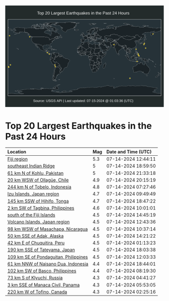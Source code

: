 ![Map](./map.png)

# Top 20 Largest Earthquakes in the Past 24 Hours

| Location | Mag | Date and Time (UTC) |
|:---|:---|:---|
| [Fiji region](https://earthquake.usgs.gov/earthquakes/eventpage/us7000mz76) | 5.3 | 07-14-2024 12:44:11 |
| [southeast Indian Ridge](https://earthquake.usgs.gov/earthquakes/eventpage/us7000mz8e) | 5 | 07-14-2024 18:59:50 |
| [61 km N of Kohlu, Pakistan](https://earthquake.usgs.gov/earthquakes/eventpage/us7000mz90) | 5 | 07-14-2024 21:33:18 |
| [20 km WSW of Ollagüe, Chile](https://earthquake.usgs.gov/earthquakes/eventpage/us7000mz8u) | 4.9 | 07-14-2024 20:15:19 |
| [244 km N of Tobelo, Indonesia](https://earthquake.usgs.gov/earthquakes/eventpage/us7000mz62) | 4.8 | 07-14-2024 07:27:46 |
| [Izu Islands, Japan region](https://earthquake.usgs.gov/earthquakes/eventpage/us7000mz6a) | 4.7 | 07-14-2024 09:49:49 |
| [145 km SSW of Hihifo, Tonga](https://earthquake.usgs.gov/earthquakes/eventpage/us7000mz8d) | 4.7 | 07-14-2024 18:47:22 |
| [2 km SW of Tagbina, Philippines](https://earthquake.usgs.gov/earthquakes/eventpage/us7000mz6d) | 4.6 | 07-14-2024 10:01:01 |
| [south of the Fiji Islands](https://earthquake.usgs.gov/earthquakes/eventpage/us7000mz7f) | 4.5 | 07-14-2024 14:45:19 |
| [Volcano Islands, Japan region](https://earthquake.usgs.gov/earthquakes/eventpage/us7000mz77) | 4.5 | 07-14-2024 12:43:36 |
| [98 km WSW of Masachapa, Nicaragua](https://earthquake.usgs.gov/earthquakes/eventpage/us7000mz6h) | 4.5 | 07-14-2024 10:37:14 |
| [50 km SSE of Adak, Alaska](https://earthquake.usgs.gov/earthquakes/eventpage/us7000mz7a) | 4.5 | 07-14-2024 14:21:22 |
| [42 km E of Chuquitira, Peru](https://earthquake.usgs.gov/earthquakes/eventpage/us7000mz4u) | 4.5 | 07-14-2024 01:13:23 |
| [190 km SSE of Tateyama, Japan](https://earthquake.usgs.gov/earthquakes/eventpage/us7000mz88) | 4.5 | 07-14-2024 18:03:38 |
| [109 km SE of Pondaguitan, Philippines](https://earthquake.usgs.gov/earthquakes/eventpage/us7000mz6x) | 4.5 | 07-14-2024 12:03:33 |
| [61 km NNW of Naisano Dua, Indonesia](https://earthquake.usgs.gov/earthquakes/eventpage/us7000mz8c) | 4.4 | 07-14-2024 18:44:01 |
| [102 km SW of Basco, Philippines](https://earthquake.usgs.gov/earthquakes/eventpage/us7000mz66) | 4.4 | 07-14-2024 08:19:30 |
| [73 km S of Klyuchi, Russia](https://earthquake.usgs.gov/earthquakes/eventpage/us7000mz5k) | 4.3 | 07-14-2024 04:41:27 |
| [3 km SSE of Manaca Civil, Panama](https://earthquake.usgs.gov/earthquakes/eventpage/us7000mz5u) | 4.3 | 07-14-2024 05:53:05 |
| [220 km W of Tofino, Canada](https://earthquake.usgs.gov/earthquakes/eventpage/us7000mz51) | 4.3 | 07-14-2024 02:25:16 |
